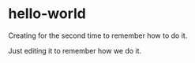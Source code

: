 # hello-world
Creating for the second time to remember how to do it.

Just editing it to remember how we do it.
